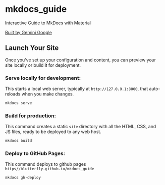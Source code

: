 # mkdocs_guide
Interactive Guide to MkDocs with Material

[Built by Gemini Google](https://gemini.google.com/app/2f28c63066e3c7f1)


## Launch Your Site
Once you've set up your configuration and content, you can preview your site locally or build it for deployment.

### Serve locally for development:
This starts a local web server, typically at `http://127.0.0.1:8000`, that auto-reloads when you make changes.
```bash
mkdocs serve
```

### Build for production:
This command creates a static `site` directory with all the HTML, CSS, and JS files, ready to be deployed to any web host.
```bash
mkdocs build
```

### Deploy to GitHub Pages:
This command deploys to github pages `https//blutterfly.github.io/mkdocs_guide` 
```bash
mkdocs gh-deploy
```
